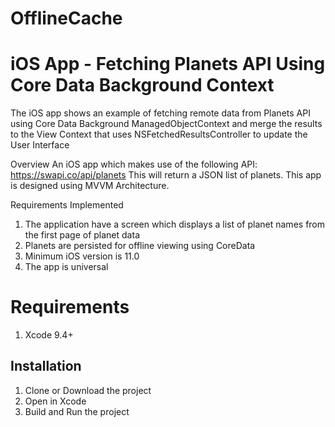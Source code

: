 # OfflineCache
# iOS App - Fetching Planets API Using Core Data Background Context
The iOS app shows an example of fetching remote data from Planets API using Core Data Background ManagedObjectContext and merge the results to the View Context that uses NSFetchedResultsController to update the User Interface

Overview
An iOS app which makes use of the following API: https://swapi.co/api/planets
This will return a JSON list of planets.
This app is designed using MVVM Architecture.

Requirements Implemented
1. The application  have a screen which displays a list of planet names from the
first page of planet data
2. Planets are persisted for offline viewing using CoreData
3. Minimum iOS version is 11.0
4. The app is universal


# Requirements
1. Xcode 9.4+

## Installation
1. Clone or Download the project
2. Open in Xcode
3. Build and Run the project

